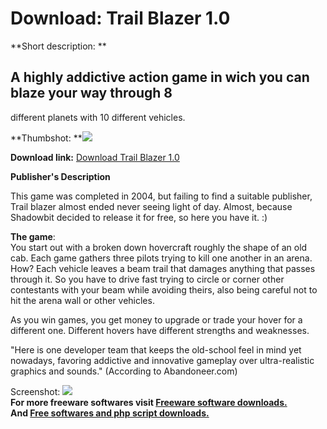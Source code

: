 # Download: Trail Blazer 1.0

**Short description: **

## A highly addictive action game in wich you can blaze your way through 8
different planets with 10 different vehicles.

  
**Thumbshot: **![](http://www.freewarefiles.com/screenshot/trailblazergame_md.jpg)   
  
**Download link:** [Download Trail Blazer 1.0](http://freesoftwares.boysofts.com/Trail-Blazer_program_27795.html)  
  

**Publisher's Description**  
  

This game was completed in 2004, but failing to find a suitable publisher,
Trail blazer almost ended never seeing light of day. Almost, because Shadowbit
decided to release it for free, so here you have it. :)

**The game**:  
You start out with a broken down hovercraft roughly the shape of an old cab.
Each game gathers three pilots trying to kill one another in an arena. How?
Each vehicle leaves a beam trail that damages anything that passes through it.
So you have to drive fast trying to circle or corner other contestants with
your beam while avoiding theirs, also being careful not to hit the arena wall
or other vehicles.

As you win games, you get money to upgrade or trade your hover for a different
one. Different hovers have different strengths and weaknesses.

"Here is one developer team that keeps the old-school feel in mind yet
nowadays, favoring addictive and innovative gameplay over ultra-realistic
graphics and sounds." (According to Abandoneer.com)

  
  
Screenshot: ![](http://www.freewarefiles.com/screenshot/trailblazergame.jpg)  
**For more freeware softwares visit [Freeware software downloads.](http://freesoftwares.boysofts.com/)**   
**And [Free softwares and php script downloads.](http://www.boysofts.com/)**


